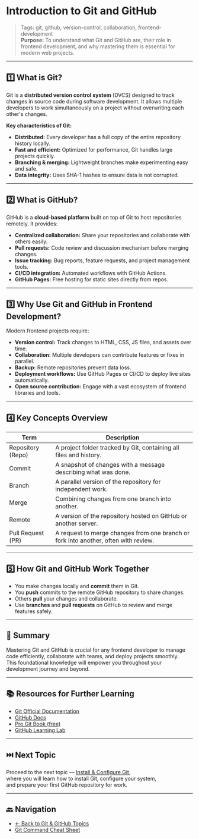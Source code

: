 # Introduction to Git and GitHub

> Tags: git, github, version-control, collaboration, frontend-development  
> **Purpose:** To understand what Git and GitHub are, their role in frontend development, and why mastering them is essential for modern web projects.

---

## 1️⃣ What is Git?

Git is a **distributed version control system** (DVCS) designed to track changes in source code during software development. It allows multiple developers to work simultaneously on a project without overwriting each other's changes.

**Key characteristics of Git:**

- **Distributed:** Every developer has a full copy of the entire repository history locally.
- **Fast and efficient:** Optimized for performance, Git handles large projects quickly.
- **Branching & merging:** Lightweight branches make experimenting easy and safe.
- **Data integrity:** Uses SHA-1 hashes to ensure data is not corrupted.

---

## 2️⃣ What is GitHub?

GitHub is a **cloud-based platform** built on top of Git to host repositories remotely. It provides:

- **Centralized collaboration:** Share your repositories and collaborate with others easily.
- **Pull requests:** Code review and discussion mechanism before merging changes.
- **Issue tracking:** Bug reports, feature requests, and project management tools.
- **CI/CD integration:** Automated workflows with GitHub Actions.
- **GitHub Pages:** Free hosting for static sites directly from repos.

---

## 3️⃣ Why Use Git and GitHub in Frontend Development?

Modern frontend projects require:

- **Version control:** Track changes to HTML, CSS, JS files, and assets over time.
- **Collaboration:** Multiple developers can contribute features or fixes in parallel.
- **Backup:** Remote repositories prevent data loss.
- **Deployment workflows:** Use GitHub Pages or CI/CD to deploy live sites automatically.
- **Open source contribution:** Engage with a vast ecosystem of frontend libraries and tools.

---

## 4️⃣ Key Concepts Overview

| Term              | Description                                                                                 |
|-------------------|---------------------------------------------------------------------------------------------|
| Repository (Repo) | A project folder tracked by Git, containing all files and history.                         |
| Commit            | A snapshot of changes with a message describing what was done.                             |
| Branch            | A parallel version of the repository for independent work.                                 |
| Merge             | Combining changes from one branch into another.                                            |
| Remote            | A version of the repository hosted on GitHub or another server.                            |
| Pull Request (PR) | A request to merge changes from one branch or fork into another, often with review.        |

---

## 5️⃣ How Git and GitHub Work Together

- You make changes locally and **commit** them in Git.
- You **push** commits to the remote GitHub repository to share changes.
- Others **pull** your changes and collaborate.
- Use **branches** and **pull requests** on GitHub to review and merge features safely.

---

## 🧾 Summary

Mastering Git and GitHub is crucial for any frontend developer to manage code efficiently, collaborate with teams, and deploy projects smoothly.  
This foundational knowledge will empower you throughout your development journey and beyond.

---

## 📚 Resources for Further Learning

- [Git Official Documentation](https://git-scm.com/doc)  
- [GitHub Docs](https://docs.github.com/en)  
- [Pro Git Book (free)](https://git-scm.com/book/en/v2)  
- [GitHub Learning Lab](https://lab.github.com/)

---

## ⏭️ Next Topic

Proceed to the next topic — [Install & Configure Git](02-install-configure-git.md),  
where you will learn how to install Git, configure your system,  
and prepare your first GitHub repository for work.

---

## 🔙 Navigation

- [← Back to Git & GitHub Topics](README.md)
- [Git Command Cheat Sheet](cheat-sheet.md)
